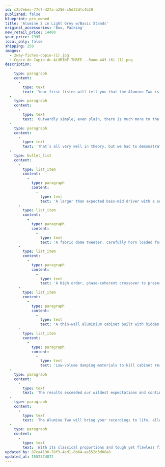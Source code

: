 ```yaml
---
id: c2b7ebec-77c7-427a-a256-c5d22dfc4b20
published: false
blueprint: pre_owned
title: 'Alumine 2 in Light Grey w/Basic Stands'
original_accessories: 'Box, Packing'
new_retail_price: 14400
your_price: 7995
local_only: false
shipping: 250
images:
  - 2way-fiches-copie-(1).jpg
  - Copie-de-Copie-de-ALUMINE-THREE---Room-443-(6)-(1).png
description:
  -
    type: paragraph
    content:
      -
        type: text
        text: 'Your first listen will tell you that the Alumine Two is no ordinary compact, two-way loudspeaker – but your first glance won’t reveal why that is. You need to look a lot deeper – the same way Stenheim looked at loudspeaker design.'
  -
    type: paragraph
    content:
      -
        type: text
        text: 'Outwardly simple, even plain, there is much more to the Alumine Two than meets the eye. This speaker is an impressively musical product – but it is also proof of concept. At Stenheim, we started out by questioning the fundamental thinking, technological choices, and materials behind conventional designs. That led us to some surprising conclusions – answers that contradicted conventional thinking and fashionable theory: Solutions that discarded the measured benefits of high-tech cone materials in favour of the musical advantages of more traditional approaches: That mandated low-loss, phase-coherent crossovers with sophisticated out-of-band roll-offs: That selected the low-storage signature of a critically damped aluminium cabinet using innovative, low-volume damping materials. And behind each decision? The drive to maintain the life and energy in the music, the essence of the original performance.'
  -
    type: paragraph
    content:
      -
        type: text
        text: 'That’s all very well in theory, but we had to demonstrate it in practice. So was born the Alumine Two, a little speaker that sounds much bigger than it looks. A speaker that, despite its compact dimensions embodies all our fundamental design principles:'
  -
    type: bullet_list
    content:
      -
        type: list_item
        content:
          -
            type: paragraph
            content:
              -
                type: text
                text: 'A larger than expected bass-mid driver with a sophisticated, treated paper cone.'
      -
        type: list_item
        content:
          -
            type: paragraph
            content:
              -
                type: text
                text: 'A fabric dome tweeter, carefully horn loaded for increased efficiency.'
      -
        type: list_item
        content:
          -
            type: paragraph
            content:
              -
                type: text
                text: 'A high order, phase-coherent crossover to preserve the fragile but all-important temporal and spatial information in the stereo signal.'
      -
        type: list_item
        content:
          -
            type: paragraph
            content:
              -
                type: text
                text: 'A thin-wall aluminium cabinet built with hidden fixings and golden ratio dimensions.'
      -
        type: list_item
        content:
          -
            type: paragraph
            content:
              -
                type: text
                text: 'Low-volume damping materials to kill cabinet resonance and internal standing waves without killing musical dynamics.'
  -
    type: paragraph
    content:
      -
        type: text
        text: 'The results exceeded our wildest expectations and continue to shock and beguile listeners to this day. The thin-wall cabinet with its inherently low resonant signature maximises the internal volume. In terms of the enclosed air, the Alumine Two is literally bigger than it seems – at least compared to thick-wall, wooden cabinets. Add to that the classical combination of a reflex-loaded, 6.5” bass-mid and 1” soft-dome tweeter and you have a system that is both more efficient and wider bandwidth than you expect. Further extend the system sensitivity with subtle horn loading and a low-loss crossover and the loudspeaker becomes more responsive to input, not just translating more of the signal into musical energy, but giving the amplifier an easier job too, removing another potential bottleneck in the signal path.'
  -
    type: paragraph
    content:
      -
        type: text
        text: 'The Alumine Two will bring your recordings to life, allowing the music and the musicians to breathe. It matches the expressive and dynamic demands of their performance, its scale, presence and intimacy. It offers all the advantages of a small speaker, combined with many of the benefits that come from a larger cabinet. Its rigid, critically-damped enclosure is inherently low colouration. Its overall efficiency makes the most of the incoming signal, preserving its energy and drama. Its combination of traditional but highly developed drivers with an exactingly executed cabinet constructed using the latest technology and materials strikes the perfect musical balance.'
  -
    type: paragraph
    content:
      -
        type: text
        text: 'With its classical proportions and tough yet flawless finish, the Alumine Two blends seamlessly with both traditional and modern surroundings. Expressive, engaging, bold, delicate, dramatic and astonishingly versatile, it will breathe life into your recordings and music into your home.'
updated_by: 87ca4130-78f3-4ed1-8b64-aa552d3d08a8
updated_at: 1652374872
---
```

